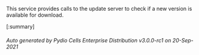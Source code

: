 






This service provides calls to the update server to check if a new version is available for download.

[:summary]

###### Auto generated by Pydio Cells Enterprise Distribution v3.0.0-rc1 on 20-Sep-2021
